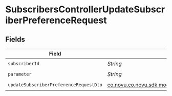 # SubscribersControllerUpdateSubscriberPreferenceRequest


## Fields

| Field                                                                                                                                         | Type                                                                                                                                          | Required                                                                                                                                      | Description                                                                                                                                   |
| --------------------------------------------------------------------------------------------------------------------------------------------- | --------------------------------------------------------------------------------------------------------------------------------------------- | --------------------------------------------------------------------------------------------------------------------------------------------- | --------------------------------------------------------------------------------------------------------------------------------------------- |
| `subscriberId`                                                                                                                                | *String*                                                                                                                                      | :heavy_check_mark:                                                                                                                            | N/A                                                                                                                                           |
| `parameter`                                                                                                                                   | *String*                                                                                                                                      | :heavy_check_mark:                                                                                                                            | N/A                                                                                                                                           |
| `updateSubscriberPreferenceRequestDto`                                                                                                        | [co.novu.co.novu.sdk.models.components.UpdateSubscriberPreferenceRequestDto](../../models/components/UpdateSubscriberPreferenceRequestDto.md) | :heavy_check_mark:                                                                                                                            | N/A                                                                                                                                           |